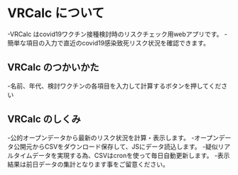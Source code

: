 # VRCalc について

-VRCalc はcovid19ワクチン接種検討時のリスクチェック用webアプリです。
-簡単な項目の入力で直近のcovid19感染致死リスク状況を確認できます。

## VRCalc のつかいかた

-名前、年代、検討ワクチンの各項目を入力して計算するボタンを押してください

## VRCalc のしくみ

-公的オープンデータから最新のリスク状況を計算・表示します。
-オープンデータ公開元からCSVをダウンロード保存して、JSにデータ読込します。
-疑似リアルタイムデータを実現する為、CSVはcronを使って毎日自動更新します。
-表示結果は前日データの集計となります事をご留意ください。
